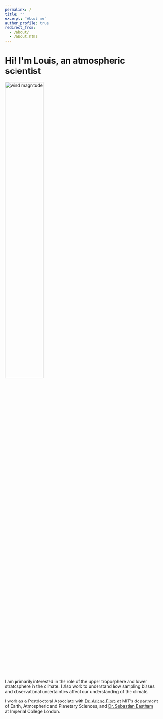 ```yaml
---
permalink: /
title: ""
excerpt: "About me"
author_profile: true
redirect_from: 
  - /about/
  - /about.html
---
```


# Hi! I'm Louis, an atmospheric scientist

<img src="../images/STJ_website.gif" alt="wind magnitude" style="width:50%;">

I am primarily interested in the role of the upper troposphere and lower stratosphere in the climate. I also work to understand how sampling biases and observational uncertainties affect our understanding of the climate. 

I work as a Postdoctoral Associate with [Dr. Arlene Fiore](https://www.teampaccc.mit.edu/) at MIT's department of Earth, Atmospheric and Planetary Sciences, and [Dr. Sebastian Eastham](https://profiles.imperial.ac.uk/s.eastham) at Imperial College London.
